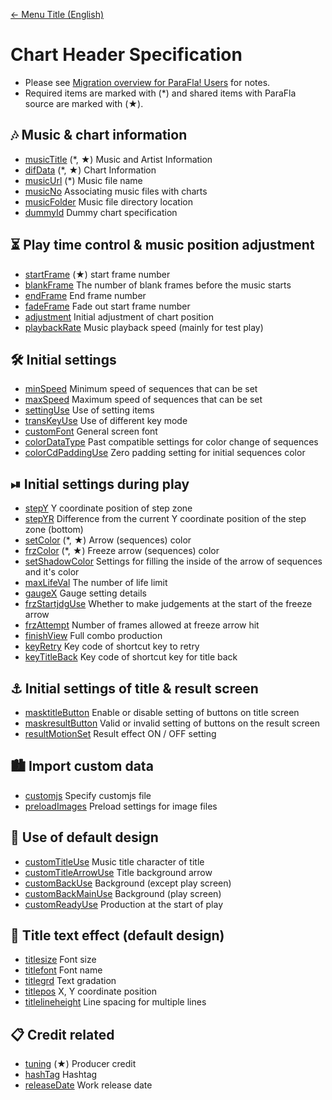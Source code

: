 [<- Menu Title (English)](Sidebar-En.html)
# Chart Header Specification 
- Please see [Migration overview for ParaFla! Users](forParaFlaUser-En.html) for notes.  
- Required items are marked with (*) and shared items with ParaFla source are marked with (★).  

## 🎶 Music &amp; chart information
- [musicTitle](dos-h0001-musicTitle.html) (*, ★)  Music and Artist Information
- [difData](dos-h0002-difData.html) (*, ★)  Chart Information 
- [musicUrl](dos-h0011-musicUrl.html) (*)  Music file name
- [musicNo](dos-h0012-musicNo.html)  Associating music files with charts
- [musicFolder](dos-h0013-musicFolder.html)  Music file directory location
- [dummyId](dos-h0042-dummyId.html)  Dummy chart specification

## ⏳ Play time control &amp; music position adjustment
- [startFrame](dos-h0005-startFrame.html) (★)  start frame number
- [blankFrame](dos-h0006-blankFrame.html)  The number of blank frames before the music starts
- [endFrame](dos-h0007-endFrame.html)  End frame number
- [fadeFrame](dos-h0008-fadeFrame.html)  Fade out start frame number
- [adjustment](dos-h0009-adjustment.html)  Initial adjustment of chart position
- [playbackRate](dos-h0010-playbackRate.html)  Music playback speed (mainly for test play)

## 🛠 Initial settings
- [minSpeed](dos-h0015-minSpeed.html)  Minimum speed of sequences that can be set
- [maxSpeed](dos-h0016-maxSpeed.html)  Maximum speed of sequences that can be set
- [settingUse](dos-h0035-settingUse.html)  Use of setting items
- [transKeyUse](dos-h0024-transKeyUse.html)  Use of different key mode
- [customFont](dos-h0020-customFont.html)  General screen font
- [colorDataType](dos-h0046-colorDataType.html)  Past compatible settings for color change of sequences
- [colorCdPaddingUse](dos-h0047-colorCdPaddingUse.html)  Zero padding setting for initial sequences color

## ⏯ Initial settings during play
- [stepY](dos-h0014-stepY.html)  Y coordinate position of step zone
- [stepYR](dos-h0049-stepYR.html)  Difference from the current Y coordinate position of the step zone (bottom)
- [setColor](dos-h0003-setColor.html) (*, ★)  Arrow (sequences) color
- [frzColor](dos-h0004-frzColor.html) (*, ★)  Freeze arrow (sequences) color
- [setShadowColor](dos-h0041-setShadowColor.html)  Settings for filling the inside of the arrow of sequences and it's color
- [maxLifeVal](dos-h0045-maxLifeVal.html)  The number of life limit
- [gaugeX](dos-h0022-gaugeX.html)  Gauge setting details
- [frzStartjdgUse](dos-h0037-frzStartjdgUse.html)  Whether to make judgements at the start of the freeze arrow
- [frzAttempt](dos-h0038-frzAttempt.html)  Number of frames allowed at freeze arrow hit
- [finishView](dos-h0023-finishView.html)  Full combo production
- [keyRetry](dos-h0039-keyRetry.html)  Key code of shortcut key to retry
- [keyTitleBack](dos-h0040-keyTitleBack.html)  Key code of shortcut key for title back

## ⚓️ Initial settings of title &amp; result screen
- [masktitleButton](dos-h0043-masktitleButton.html)  Enable or disable setting of buttons on title screen
- [maskresultButton](dos-h0044-maskresultButton.html)  Valid or invalid setting of buttons on the result screen
- [resultMotionSet](dos-h0048-resultMotionSet.html)  Result effect ON / OFF setting

## 🏙 Import custom data
- [customjs](dos-h0019-customjs.html)  Specify customjs file
- [preloadImages](dos-h0021-preloadImages.html)  Preload settings for image files

## 🍂 Use of default design
- [customTitleUse](dos-h0025-customTitleUse.html)  Music title character of title
- [customTitleArrowUse](dos-h0026-customTitleArrowUse.html)  Title background arrow
- [customBackUse](dos-h0027-customBackUse.html)  Background (except play screen)
- [customBackMainUse](dos-h0028-customBackMainUse.html)  Background (play screen)
- [customReadyUse](dos-h0029-customReadyUse.html)  Production at the start of play

## 🌟 Title text effect (default design) 
- [titlesize](dos-h0030-titlesize.html)  Font size
- [titlefont](dos-h0031-titlefont.html)  Font name
- [titlegrd](dos-h0032-titlegrd.html)  Text gradation
- [titlepos](dos-h0033-titlepos.html)  X, Y coordinate position
- [titlelineheight](dos-h0034-titlelineheight.html)  Line spacing for multiple lines

## 📋 Credit related
- [tuning](dos-h0017-tuning.html) (★)  Producer credit
- [hashTag](dos-h0018-hashTag.html)  Hashtag
- [releaseDate](dos-h0036-releaseDate.html)  Work release date
